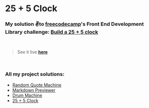 # 25 + 5 Clock

### My solution ✌️to [freecodecamp](https://freecodecamp.org)'s Front End Development Library challenge: [Build a 25 + 5 clock](https://www.freecodecamp.org/learn/front-end-development-libraries/front-end-development-libraries-projects/build-a-25--5-clock)
&nbsp;  
> See it live [**here**](https://88yomi.github.io/25-clock)

&nbsp;  
### **All my project solutions:**
- [Random Quote Machine](https://github.com/88yomi/random-quotes)
- [Markdown Previewer](https://github.com/88yomi/markdown-previewer)
- [Drum Machine](https://github.com/88yomi/drum-machine)
- [25 + 5 Clock](https://github.com/88yomi/25-clock)